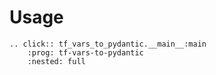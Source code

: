 # Usage

```{eval-rst}
.. click:: tf_vars_to_pydantic.__main__:main
    :prog: tf-vars-to-pydantic
    :nested: full
```
